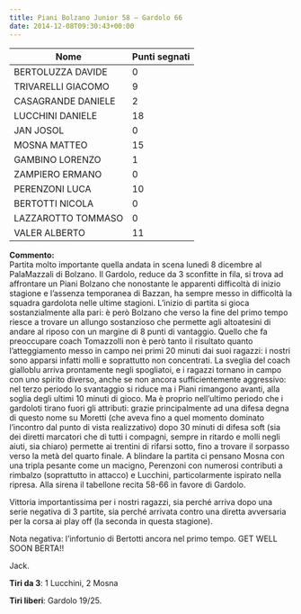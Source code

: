 ```yaml
---
title: Piani Bolzano Junior 58 – Gardolo 66
date: 2014-12-08T09:30:43+00:00
---
```

| **Nome** | **Punti segnati** |
| -------- | ----------------- |
| BERTOLUZZA DAVIDE | 0 |
| TRIVARELLI GIACOMO | 9 |
| CASAGRANDE DANIELE | 2 |
| LUCCHINI DANIELE | 18 |
| JAN JOSOL | 0 |
| MOSNA MATTEO | 15 |
| GAMBINO LORENZO | 1 |
| ZAMPIERO ERMANO | 0 |
| PERENZONI LUCA | 10 |
| BERTOTTI NICOLA | 0 |
| LAZZAROTTO TOMMASO | 0 |
| VALER ALBERTO | 11 |

**Commento:**  
Partita molto importante quella andata in scena lunedì 8 dicembre al PalaMazzali di Bolzano. Il Gardolo, reduce da 3 sconfitte in fila, si trova ad affrontare un Piani Bolzano che nonostante le apparenti difficoltà di inizio stagione e l’assenza temporanea di Bazzan, ha sempre messo in difficoltà la squadra gardolota nelle ultime stagioni. L’inizio di partita si gioca sostanzialmente alla pari: è però Bolzano che verso la fine del primo tempo riesce a trovare un allungo sostanzioso che permette agli altoatesini di andare al riposo con un margine di 8 punti di vantaggio. Quello che fa preoccupare coach Tomazzolli non è però tanto il risultato quanto l’atteggiamento messo in campo nei primi 20 minuti dai suoi ragazzi: i nostri sono apparsi infatti molli e soprattutto non concentrati. La sveglia del coach gialloblu arriva prontamente negli spogliatoi, e i ragazzi tornano in campo con uno spirito diverso, anche se non ancora sufficientemente aggressivo: nel terzo periodo lo svantaggio si riduce ma i Piani rimangono avanti, alla soglia degli ultimi 10 minuti di gioco. Ma è proprio nell’ultimo periodo che i gardoloti tirano fuori gli attributi: grazie principalmente ad una difesa degna di questo nome su Moretti (che aveva fino a quel momento dominato l’incontro dal punto di vista realizzativo) dopo 30 minuti di difesa soft (sia dei diretti marcatori che di tutti i compagni, sempre in ritardo e molli negli aiuti, sia chiaro) permette ai trentini di rifarsi sotto, fino a trovare il sorpasso verso la metà del quarto finale. A blindare la partita ci pensano Mosna con una tripla pesante come un macigno, Perenzoni con numerosi contributi a rimbalzo (soprattutto in attacco) e Lucchini, particolarmente ispirato nella ripresa. Alla sirena il tabellone recita 58-66 in favore di Gardolo.

Vittoria importantissima per i nostri ragazzi, sia perché arriva dopo una serie negativa di 3 partite, sia perché arrivata contro una diretta avversaria per la corsa ai play off (la seconda in questa stagione).

Nota negativa: l’infortunio di Bertotti ancora nel primo tempo. GET WELL SOON BERTA!!

Jack.

**Tiri da 3**: 1 Lucchini, 2 Mosna

**Tiri liberi**: Gardolo 19/25.